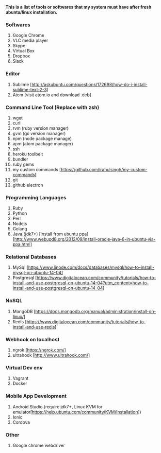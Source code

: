 <b> This is a list of tools or softwares that my system must have after fresh ubuntu/linux installation. </b>

### Softwares
1. Google Chrome
2. VLC media player
3. Skype
4. Virtual Box
5. Dropbox
6. Slack

### Editor
1. Sublime [http://askubuntu.com/questions/172698/how-do-i-install-sublime-text-2-3]
2. Atom [visit atom.io and download .deb]

### Command Line Tool (Replace with zsh)
1. wget
2. curl
3. rvm (ruby version manager)
4. gvm (go version manager)
5. npm (node package manage)
6. apm (atom package manager)
7. ssh
8. heroku toolbelt
9. bundler
10. ruby gems
11. my custom commands [https://github.com/irahulsingh/my-custom-commands]
12. git
13. github electron

### Programming Languages
1. Ruby
2. Python
3. Perl
4. Nodejs
5. Golang
6. Java (jdk7+) [install from ubuntu ppa] [http://www.webupd8.org/2012/09/install-oracle-java-8-in-ubuntu-via-ppa.html]

### Relational Databases
1. MySql [https://www.linode.com/docs/databases/mysql/how-to-install-mysql-on-ubuntu-14-04]
2. Postgresql [https://www.digitalocean.com/community/tutorials/how-to-install-and-use-postgresql-on-ubuntu-14-04?utm_content=how-to-install-and-use-postgresql-on-ubuntu-14-04]

### NoSQL
1. MongoDB [https://docs.mongodb.org/manual/administration/install-on-linux/]
2. Redis [https://www.digitalocean.com/community/tutorials/how-to-install-and-use-redis]

### Webhook on localhost
1. ngrok [https://ngrok.com/]
2. ultrahook [http://www.ultrahook.com/]

### Virtual Dev env
1. Vagrant
2. Docker

### Mobile App Development
1. Android Studio (require jdk7+, Linux KVM for emulator[https://help.ubuntu.com/community/KVM/Installation])
2. Ionic
3. Cordova

### Other
1. Google chrome webdriver

